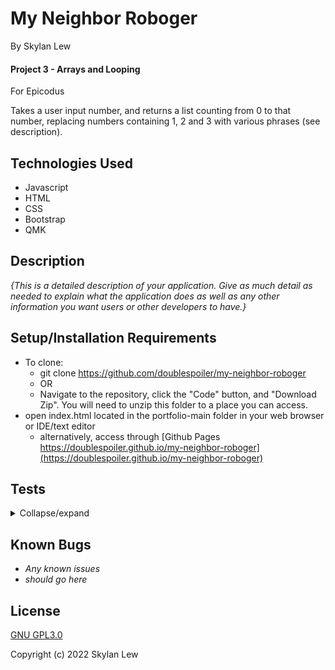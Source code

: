 
# My Neighbor Roboger

By Skylan Lew

#### Project 3 - Arrays and Looping

For Epicodus

Takes a user input number, and returns a list counting from 0 to that number, replacing numbers containing 1, 2 and 3 with various phrases (see description).

## Technologies Used

* Javascript
* HTML
* CSS
* Bootstrap
* QMK

## Description

_{This is a detailed description of your application. Give as much detail as needed to explain what the application does as well as any other information you want users or other developers to have.}_

## Setup/Installation Requirements

* To clone:
  * git clone https://github.com/doublespoiler/my-neighbor-roboger
  * OR
  * Navigate to the repository, click the "Code" button, and "Download Zip".  You will need to unzip this folder to a place you can access.
* open index.html located in the portfolio-main folder in your web browser or IDE/text editor
  * alternatively, access through [Github Pages https://doublespoiler.github.io/my-neighbor-roboger](https://doublespoiler.github.io/my-neighbor-roboger)

## Tests

<details>
  <summary>Collapse/expand</summary>
  <details>
    <summary>Describe countUp()</summary>
    Test 1: "It should return an array of numbers from 0 to the user's inputted number"
    <blockquote>
      Code: <br>
      countUp("5"); <br>
      Expected Result: <br> 
      [0, 1, 2, 3, 4, 5] <br>
    </blockquote>
    Test 2: "It should return false if the input is not fully a number" <br>
    Plan on if countUp===false (in handleSumbission) to show error "input is not a number"
    <blockquote>
      Code:  <br>
      countUp("hello6");  <br>
      Expected Result: <br> 
      false <br> 
    </blockquote>
    Test 3: "It should return false if the input blank" <br>
    Plan on if countUp===false (in handleSumbission) to show error "input is not a number" 
    <blockquote>
      Code:  <br>
      countUp("      "); <br>
      Expected Result: <br>
      false <br> 
    </blockquote>
    Test 4: "It should return an array with each digit of the input number being its own array entry"
    <blockquote>
      Code:  <br>
      countUp("123");  <br>
      Expected Result: <br> 
      false <br>
    </blockquote>
  </details>


  <details>
    <summary>Describe beepBoop()</summary> 
    Test 1: "It should return an array that has the same elements as the input array, but with every '1' replaced with 'Beep!'"
    <blockquote>
      Code: <br>
      beepBoop(["0", "1", "2"]) <br>
      Expected Result: <br>
      ["0", "Beep!", "2"] <br>
    </blockquote>
    Test 2: "It should return an array that is a mirror of the input, but with every '1' replaced with 'Beep!' and every '2' replaced with 'Boop!'"
    <blockquote>
      Code: <br> 
      beepBoop(["0", "1", "2", "0", "2", "1"]) <br>
      Expected Result: <br>
      ["0", "Beep!", "Boop!", "0", "Boop!", "Beep!"]<br>
    </blockquote>
    Test 3: "It should return an array that is a mirror of the input, but with every '1' replaced with 'Beep!', every '2' replaced with 'Boop!' and every 3 replaced with 'Won't you be my neighbor?'"
    <blockquote>
      Code: <br>
      beepBoop(["3", "0", "1", "2", "3", "0", "2", "1"])<br> 
      Expected Result: <br>
      ["Won't you be my neighbor?", "0", "Beep!", "Boop!", "Won't you be my neighbor?" "0", "Boop!", "Beep!"]<br>
    </blockquote>
    Test 4: "It will console.log() an array made of the element's individual digits if the element is greater than 9."<br> <!--This is the part where I realized I didn't take into account numbers larger than 11 for the rules -->
    <blockquote>
      Code: <br>
      beepBoop(["1234"])<br>
      Expected Result: <br>
      ["1", "2", "3", "4"]<br>
    </blockquote>
    Test 5: "It will return 'Won't you be my neighbor' to the new array if the element has a 3 and is larger than 9, even if it has a 1 or 2 in it, regardless of position."<br> 
    <blockquote>
      Code: <br>
      beepBoop(["31", "1", "113"])<br>
      Expected Result: <br>
      ["Won't you be my neighbor?", "Beep!", "Won't you be my neighbor?"]<br>
    </blockquote>
    Test 6: "It will return 'Boop!' to the new array if the element has a 2, but not a 3, and is larger than 9, even if it has a 1 in it, regardless of position."<br> 
    <blockquote>
      Code: <br>
      beepBoop(["23", "1", "112"])<br>
      Expected Result: <br>
      ["Won't you be my neighbor?", "Beep!", "Boop!"]<br>
    </blockquote>
    Test 7: "It will return 'Beep!' to the new array if the element is greater than 9, and contains a 1, but not a 2 or 3"
    <blockquote>
      Code: <br> 
      beepBoop(["11", "312", "211", "1", "991"])<br>
      Expected Result: <br>
      ["Beep!", "Won't you be my neighbor?", "Boop!", "Beep!", "Beep!"]<br>
    </blockquote>
    Test 8: "It will return the element back to the array if it is greater than 9, and does not have 1, 2 or 3 in it."
    <blockquote>
      Code: <br> 
      beepBoop(["555", "11", "12", "13"])<br>
      Expected Result: <br>
      ["555", "Beep!", "Boop!", "Won't you be my neighbor?"]<br>
    </blockquote>
  </details>
</details>


## Known Bugs

* _Any known issues_
* _should go here_

## License

[GNU GPL3.0](https://choosealicense.com/licenses/gpl-3.0/)

Copyright (c) 2022 Skylan Lew